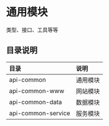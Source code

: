 # 通用模块

类型、接口、工具等等

## 目录说明

|目录|说明|
|:--|:--|
|api-common|通用模块|
|api-common-www|网站模块|
|api-common-data|数据模块|
|api-common-service|服务模块|
